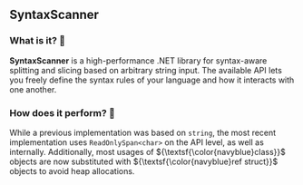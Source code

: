 ## SyntaxScanner

### What is it? :star2:

**SyntaxScanner** is a high-performance .NET library for syntax-aware splitting and slicing based on arbitrary string input. The available API lets you freely define the syntax rules of your language and how it interacts with one another.

### How does it perform? :rocket:

While a previous implementation was based on `string`, the most recent implementation uses `ReadOnlySpan<char>` on the API level, as well as internally. Additionally, most usages of ${\textsf{\color{navyblue}class}}$ objects are now substituted with ${\textsf{\color{navyblue}ref struct}}$ objects to avoid heap allocations.

